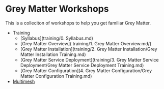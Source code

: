 # Grey Matter Workshops

This is a colleciton of workshops to help you get familiar Grey Matter.

- Training
  - [Syllabus](training/0. Syllabus.md)
  - [Grey Matter Overview]( training/1. Grey Matter Overview.md/)
  - [Grey Matter Installation](training/2. Grey Matter Installation/Grey Matter Installation Training.md)
  - [Grey Matter Service Deployment](training/3. Grey Matter Service Deployment/Grey Matter Service Deployment Training.md)
  - [Grey Matter Configuration](4. Grey Matter Configuration/Grey Matter Configuration Training.md)
- [Multimesh](multimesh/README.md)
